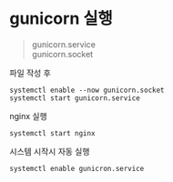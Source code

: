 # gunicorn 실행

>gunicorn.service   
>gunicorn.socket   

파일 작성 후   
```
systemctl enable --now gunicorn.socket
systemctl start gunicorn.service
```
nginx 실행
```
systemctl start nginx
```
시스템 시작시 자동 실행
```
systemctl enable gunicron.service
```

